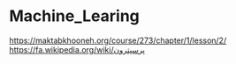 # Machine_Learing
https://maktabkhooneh.org/course/273/chapter/1/lesson/2/
https://fa.wikipedia.org/wiki/پرسپترون
